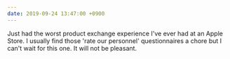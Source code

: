 ```yaml
---
date: 2019-09-24 13:47:00 +0900
---
```

Just had the worst product exchange experience I've ever had at an Apple Store. I usually find those 'rate our personnel' questionnaires a chore but I can't wait for this one. It will not be pleasant.
